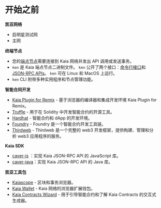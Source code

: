 # 开始之前

**凯亚网络**

- 启明星测试网
- 主网

**终端节点**

- 您的[端点节点](../../nodes/endpoint-node/endpoint-node.md)需要连接到 Kaia 网络并发出 API 调用或发送事务。
- `ken` 是 Kaia 端点节点二进制文件。 `ken` 公开了两个接口：[命令行接口](../../nodes/endpoint-node/ken-cli-commands.md)和[JSON-RPC APIs](../../references/json-rpc/klay/account-created)。 `ken` 可在 Linux 和 MacOS 上运行。
- `ken` CLI 附带多种实用程序和节点管理功能。

**智能合同开发**

- [Kaia Plugin for Remix](https://ide.kaia.io) - 基于浏览器的编译器和集成开发环境 Kaia Plugin for Remix。
- [Truffle](https://github.com/trufflesuite/truffle) - 用于在 Solidity 中开发智能合约的开源工具。
- [Hardhat](https://hardhat.org/hardhat-runner/docs/getting-started) - 智能合约和 dApp 的开发环境。
- [Foundry](https://book.getfoundry.sh/) - Foundry 是一个智能合约开发工具链。
- [Thirdweb](https://portal.thirdweb.com/) - Thirdweb 是一个完整的 web3 开发框架，提供构建、管理和分析 web3 应用程序的服务。

**Kaia SDK**

- [caver-js](../../references/sdk/caver-js/caver-js.md) ：实现 Kaia JSON-RPC API 的 JavaScript 库。
- [caver-java](../../references/sdk/caver-java/caver-java.md)：实现 Kaia JSON-RPC API 的 Java 库。

**凯亚工具包**

- [Kaiascope](https://kaiascope.com/) - 区块和事务浏览器。
- [Kaia Wallet](https://www.kaiawallet.io/) - Kaia 网络的浏览器扩展钱包。
- [Kaia Contracts Wizard](https://wizard.klaytn.foundation/) - 用于引导智能合约和了解 Kaia Contracts 的交互式生成器。
